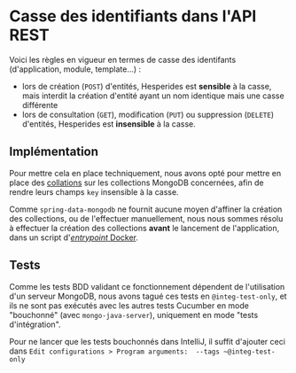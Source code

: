 # Casse des identifiants dans l'API REST

Voici les règles en vigueur en termes de casse des identifants (d'application, module, template...) :
- lors de création (`POST`) d'entités, Hesperides est **sensible** à la casse,
mais interdit la création d'entité ayant un nom identique mais une casse différente
- lors de consultation (`GET`), modification (`PUT`) ou suppression (`DELETE`) d'entités, Hesperides est **insensible** à la casse.

## Implémentation

Pour mettre cela en place techniquement, nous avons opté pour mettre en place des [collations](https://docs.mongodb.com/manual/reference/collation/)
sur les collections MongoDB concernées, afin de rendre leurs champs `key` insensible à la casse.

Comme `spring-data-mongodb` ne fournit aucune moyen d'affiner la création des collections,
ou de l'effectuer manuellement, nous nous sommes résolu à effectuer la création des collections **avant** le lancement de l'application,
dans un script d'[_entrypoint_ Docker](/docker_entrypoint.sh).

## Tests

Comme les tests BDD validant ce fonctionnement dépendent de l'utilisation d'un serveur MongoDB,
nous avons tagué ces tests en `@integ-test-only`, et ils ne sont pas exécutés avec les autres tests Cucumber
en mode "bouchonné" (avec `mongo-java-server`), uniquement en mode "tests d'intégration".

Pour ne lancer que les tests bouchonnés dans IntelliJ, il suffit d'ajouter ceci dans `Edit configurations > Program arguments:  --tags ~@integ-test-only`